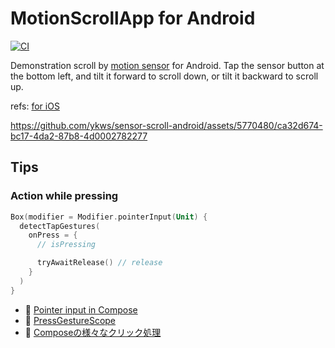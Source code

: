 # MotionScrollApp for Android

[![CI](https://github.com/ykws/motion-scroll-android/actions/workflows/ci.yml/badge.svg)](https://github.com/ykws/motion-scroll-android/actions/workflows/ci.yml)

Demonstration scroll by [motion sensor](https://developer.android.com/guide/topics/sensors/sensors_motion
) for Android. Tap the sensor button at the bottom left, and tilt it forward to scroll down, or tilt it backward to scroll up.

refs: [for iOS](https://github.com/ykws/motion-scroll-ios)

https://github.com/ykws/sensor-scroll-android/assets/5770480/ca32d674-bc17-4da2-87b8-4d0002782277

## Tips
### Action while pressing

```kotlin
Box(modifier = Modifier.pointerInput(Unit) {
  detectTapGestures(
    onPress = {
      // isPressing

      tryAwaitRelease() // release
    }
  )
}
```

- 🔖 [Pointer input in Compose](https://developer.android.com/jetpack/compose/touch-input/pointer-input)
- 🔖 [PressGestureScope](https://developer.android.com/reference/kotlin/androidx/compose/foundation/gestures/PressGestureScope)
- 🔖 [Composeの様々なクリック処理](https://star-zero.medium.com/compose%E3%81%AE%E6%A7%98%E3%80%85%E3%81%AA%E3%82%AF%E3%83%AA%E3%83%83%E3%82%AF%E5%87%A6%E7%90%86-dd66f19992c5)
